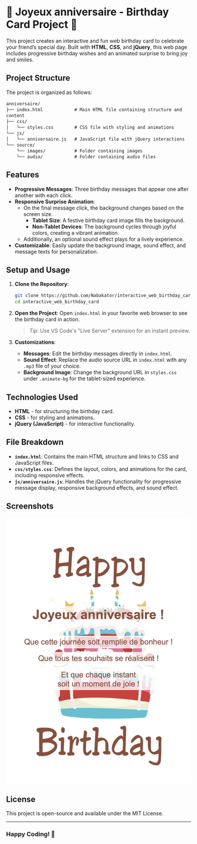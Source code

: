 # 🎉 Joyeux anniversaire - Birthday Card Project 🎉

This project creates an interactive and fun web birthday card to celebrate your friend’s special day. Built with **HTML**, **CSS**, and **jQuery**, this web page includes progressive birthday wishes and an animated surprise to bring joy and smiles. 

## Project Structure

The project is organized as follows:
```
anniversaire/
├── index.html            # Main HTML file containing structure and content
├── css/
│   └── styles.css        # CSS file with styling and animations
└── js/
│   └── anniversaire.js   # JavaScript file with jQuery interactions
└── source/
    └── images/           # Folder containing images
    └── audio/            # Folder containing audio files
```

## Features

- **Progressive Messages**: Three birthday messages that appear one after another with each click.
- **Responsive Surprise Animation**: 
  - On the final message click, the background changes based on the screen size.
    - **Tablet Size**: A festive birthday card image fills the background.
    - **Non-Tablet Devices**: The background cycles through joyful colors, creating a vibrant animation.
  - Additionally, an optional sound effect plays for a lively experience.
- **Customizable**: Easily update the background image, sound effect, and message texts for personalization.

## Setup and Usage

1. **Clone the Repository**:
   ```bash
   git clone https://github.com/Nabakator/interactive_web_birthday_card.git
   cd interactive_web_birthday_card
   ```

2. **Open the Project**:
   Open `index.html` in your favorite web browser to see the birthday card in action.
   > *Tip*: Use VS Code's "Live Server" extension for an instant preview.

4. **Customizations**:
   - **Messages**: Edit the birthday messages directly in `index.html`.
   - **Sound Effect**: Replace the audio source URL in `index.html` with any `.mp3` file of your choice.
   - **Background Image**: Change the background URL in `styles.css` under `.animate-bg` for the tablet-sized experience.

## Technologies Used

- **HTML** - for structuring the birthday card.
- **CSS** - for styling and animations.
- **jQuery (JavaScript)** - for interactive functionality.

## File Breakdown

- **`index.html`**: Contains the main HTML structure and links to CSS and JavaScript files.
- **`css/styles.css`**: Defines the layout, colors, and animations for the card, including responsive effects.
- **`js/anniversaire.js`**: Handles the jQuery functionality for progressive message display, responsive background effects, and sound effect.

## Screenshots

![screenshot](source/images/interactive_web_birthday_card_screenshot.png)

## License

This project is open-source and available under the MIT License.

---

### Happy Coding! 🥳
